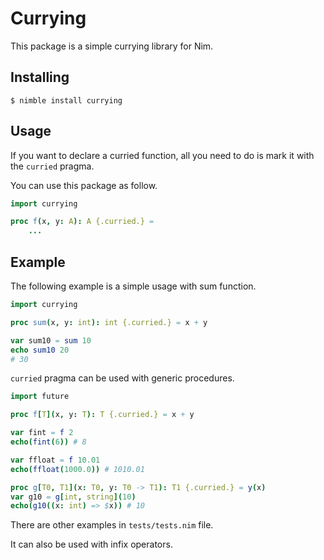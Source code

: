 # Currying

This package is a simple currying library for Nim.

## Installing

```
$ nimble install currying
```

## Usage

If you want to declare a curried function,  all you need to do is mark it with the  `curried` pragma.

You can use this package as follow.

```nim
import currying

proc f(x, y: A): A {.curried.} =
	...
```

## Example

The following example is a simple usage with sum function.

```nim
import currying

proc sum(x, y: int): int {.curried.} = x + y

var sum10 = sum 10
echo sum10 20
# 30
```



`curried` pragma can be used with generic procedures.

```nim
import future

proc f[T](x, y: T): T {.curried.} = x + y

var fint = f 2
echo(fint(6)) # 8

var ffloat = f 10.01
echo(ffloat(1000.0)) # 1010.01

proc g[T0, T1](x: T0, y: T0 -> T1): T1 {.curried.} = y(x)
var g10 = g[int, string](10)
echo(g10((x: int) => $x)) # 10
```

There are other examples in `tests/tests.nim` file.

It can also be used with infix operators.
